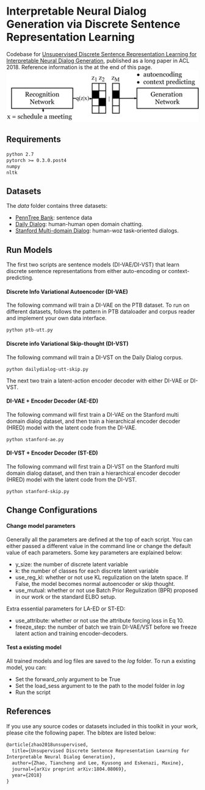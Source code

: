 # Interpretable Neural Dialog Generation via Discrete Sentence Representation Learning
Codebase for [Unsupervised Discrete Sentence Representation Learning for Interpretable Neural Dialog Generation](https://arxiv.org/abs/1804.08069), published as a long paper in ACL 2018. Reference information is the at the end of this page.
![Ontology](dsr-simple.png)

## Requirements
    python 2.7
    pytorch >= 0.3.0.post4
    numpy
    nltk

## Datasets
The *data* folder contains three datasets:
- [PennTree Bank](https://github.com/townie/PTB-dataset-from-Tomas-Mikolov-s-webpage/tree/master/data): sentence data
- [Daily Dialog](https://arxiv.org/abs/1710.03957): human-human open domain chatting.
- [Stanford Multi-domain Dialog](https://nlp.stanford.edu/blog/a-new-multi-turn-multi-domain-task-oriented-dialogue-dataset/): human-woz task-oriented dialogs.


## Run Models
The first two scripts are sentence models (DI-VAE/DI-VST) that learn discrete sentence representations from either auto-encoding or context-predicting.

#### Discrete Info Variational Autoencoder (DI-VAE)
The following command will train a DI-VAE on the PTB dataset. To run on different datasets, follows the pattern in PTB dataloader
and corpus reader and implement your own data interface.

    python ptb-utt.py

#### Discrete info Variational Skip-thought (DI-VST)
The following command will train a DI-VST on the Daily Dialog corpus. 
    
    python dailydialog-utt-skip.py

The next two train a latent-action encoder decoder with either DI-VAE or DI-VST.
#### DI-VAE + Encoder Decoder (AE-ED)
The following command will first train a DI-VAE on the Stanford multi domain dialog dataset, and then train a 
hierarchical encoder decoder (HRED) model with the latent code from the DI-VAE.
   
    python stanford-ae.py

#### DI-VST + Encoder Decoder (ST-ED)
The following command will first train a DI-VST on the Stanford multi domain dialog dataset, and then train a 
hierarchical encoder decoder (HRED) model with the latent code from the DI-VST.

    python stanford-skip.py

## Change Configurations
#### Change model parameters
Generally all the parameters are defined at the top of each script. You can either passed a different value in 
the command line or change the default value of each parameters. Some key parameters are explained below:

- y_size: the number of discrete latent variable
- k: the number of classes for each discrete latent variable
- use_reg_kl: whether or not use KL regulization on the latetn space. If False, the model becomes normal autoencoder or skip thought.
- use_mutual: whether or not use Batch Prior Regulization (BPR) proposed in our work or the standard ELBO setup.

Extra essential parameters for LA-ED or ST-ED:

- use_attribute: whether or not use the attribute forcing loss in Eq 10.
- freeze_step: the number of batch we train DI-VAE/VST before we freeze latent action and training encoder-decoders.

#### Test a existing model
All trained models and log files are saved to the *log* folder. To run a existing model, you can:

- Set the forward_only argument to be True
- Set the load_sess argument to te the path to the model folder in *log*
- Run the script 

## References 
If you use any source codes or datasets included in this toolkit in your
work, please cite the following paper. The bibtex are listed below:
 
    @article{zhao2018unsupervised,
      title={Unsupervised Discrete Sentence Representation Learning for Interpretable Neural Dialog Generation},
      author={Zhao, Tiancheng and Lee, Kyusong and Eskenazi, Maxine},
      journal={arXiv preprint arXiv:1804.08069},
      year={2018}
    }
